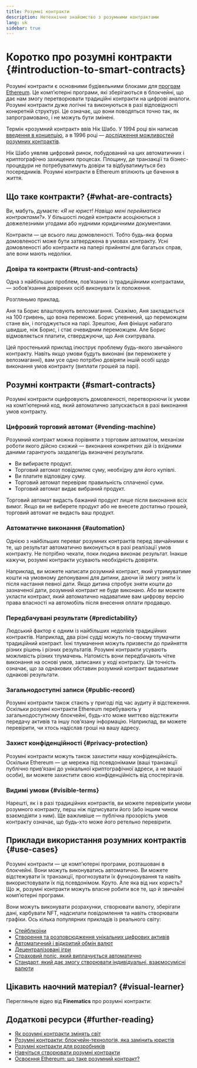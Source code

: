 ```yaml
---
title: Розумні контракти
description: Нетехнічне знайомство з розумними контрактами
lang: uk
sidebar: true
---
```


# Коротко про розумні контракти {#introduction-to-smart-contracts}

Розумні контракти є основними будівельними блоками для [програм Ethereum](/dapps/). Це комп’ютерні програми, які зберігаються в блокчейні, що дає нам змогу перетворювати традиційні контракти на цифрові аналоги. Розумні контракти дуже логічні та виконуються в разі відповідності конкретній структурі. Це означає, що вони поводяться точно так, як запрограмовано, і не можуть бути змінені.

Термін «розумний контракт» ввів Нік Шабо. У 1994 році він написав [введення в концепцію](https://www.fon.hum.uva.nl/rob/Courses/InformationInSpeech/CDROM/Literature/LOTwinterschool2006/szabo.best.vwh.net/smart.contracts.html), а в 1996 році — [дослідження можливостей розумних контрактів](https://www.fon.hum.uva.nl/rob/Courses/InformationInSpeech/CDROM/Literature/LOTwinterschool2006/szabo.best.vwh.net/smart_contracts_2.html).

Нік Шабо уявляв цифровий ринок, побудований на цих автоматичних і криптографічно захищених процесах. Площину, де транзакції та бізнес-процедури не потребуватимуть довіри та відбуватимуться без посередників. Розумні контракти в Ethereum втілюють це бачення в життя.

## Що таке контракти? {#what-are-contracts}

Ви, мабуть, думаєте: _«Я не юрист! Навіщо мені перейматися контрактами?»_. У більшості людей контракти асоціюються з довжелезними угодами або нудними юридичними документами.

Контракти — це всього лиш домовленості. Тобто будь-яка форма домовленості може бути затверджена в умовах контракту. Усні домовленості або контракти на папері прийнятні для багатьох справ, але вони мають недоліки.

### Довіра та контракти {#trust-and-contracts}

Одна з найбільших проблем, пов’язаних із традиційними контрактами, — зобов’язання довірених осіб виконувати їх положення.

Розгляньмо приклад.

Аня та Борис влаштовують велозмагання. Скажімо, Аня закладається на 100 гривень, що вона переможе. Борис упевнений, що переможцем стане він, і погоджується на парі. Зрештою, Аня фінішує набагато швидше, ніж Борис, і стає очевидним переможцем. Але Борис відмовляється платити, стверджуючи, що Аня схитрувала.

Цей простенький приклад ілюструє проблему будь-якого звичайного контракту. Навіть якщо умови будуть виконані (ви переможете у велозмаганні), вам усе одно потрібно довіряти іншій особі щодо виконання умов контракту (виплати грошей за парі).

## Розумні контракти {#smart-contracts}

Розумні контракти оцифровують домовленості, перетворюючи їх умови на комп’ютерний код, який автоматично запускається в разі виконання умов контракту.

### Цифровий торговий автомат {#vending-machine}

Розумний контракт можна порівняти з торговим автоматом, механізм роботи якого дійсно схожий — виконання конкретних дій із вхідними даними гарантують заздалегідь визначені результати.

- Ви вибираєте продукт.
- Торговий автомат повідомляє суму, необхідну для його купівлі.
- Ви платите відповідну суму.
- Торговий автомат перевіряє правильність сплаченої суми.
- Торговий автомат видає вибраний продукт.

Торговий автомат видасть бажаний продукт лише після виконання всіх вимог. Якщо ви не виберете продукт або не внесете достатньо грошей, торговий автомат не видасть ваш продукт.

### Автоматичне виконання {#automation}

Однією з найбільших переваг розумних контрактів перед звичайними є те, що результат автоматично виконується в разі реалізації умов контракту. Не потрібно чекати, поки людина виконає результат. Інакше кажучи, розумні контракти усувають необхідність довіряти.

Наприклад, ви можете написати розумний контракт, який утримуватиме кошти на умовному депонуванні для дитини, даючи їй змогу зняти їх після настання певної дати. Якщо дитина спробує зняти кошти до зазначеної дати, розумний контракт не буде виконано. Або ви можете укласти контракт, який автоматично надаватиме вам цифрову версію права власності на автомобіль після внесення оплати продавцю.

### Передбачувані результати {#predictability}

Людський фактор є одним із найбільших недоліків традиційних контрактів. Наприклад, два різні судді можуть по-своєму тлумачити традиційний контракт. Їхні тлумачення можуть призвести до прийняття різних рішень і різних результатів. Розумні контракти усувають можливість різних тлумачень. Натомість вони передбачають чітке виконання на основі умов, записаних у коді контракту. Ця точність означає, що за однакових обставин розумний контракт видаватиме однакові результати.

### Загальнодоступні записи {#public-record}

Розумні контракти також стають у пригоді під час аудиту й відстеження. Оскільки розумні контракти Ethereum перебувають у загальнодоступному блокчейні, будь-хто може миттєво відстежити передачу активів та іншу пов’язану інформацію. Наприклад, ви можете перевірити, чи хтось надіслав гроші на вашу адресу.

### Захист конфіденційності {#privacy-protection}

Розумні контракти можуть також захистити нашу конфіденційність. Оскільки Ethereum — це мережа під псевдонімами (ваші транзакції публічно прив’язані до унікальної криптографічної адреси, а не вашої особи), ви можете захистити свою конфіденційність від спостерігачів.

### Видимі умови {#visible-terms}

Нарешті, як і в разі традиційних контрактів, ви можете перевірити умови розумного контракту, перш ніж підписувати його (або іншим чином взаємодіяти з ним). Ще важливіше — публічна прозорість умов контракту означає, що будь-хто може його ретельно перевірити.

## Приклади використання розумних контрактів {#use-cases}

Розумні контракти — це комп’ютерні програми, розташовані в блокчейні. Вони можуть виконуватись автоматично. Ви можете відстежувати їх транзакції, прогнозувати їх функціонування та навіть використовувати їх під псевдонімом. Круто. Але яка від них користь? Що ж, розумні контракти можуть власне робити все те, що й звичайні комп’ютерні програми.

Вони можуть виконувати розрахунки, створювати валюту, зберігати дані, карбувати NFT, надсилати повідомлення та навіть створювати графіки. Ось кілька популярних прикладів із реального світу:

- [Стейблкоїни](/stablecoins/)
- [Створення та розповсюдження унікальних цифрових активів](/nft/)
- [Автоматичний і відкритий обмін валют](/get-eth/#dex)
- [Децентралізовані ігри](/dapps/?category=gaming)
- [Страховий поліс, який виплачується автоматично](https://etherisc.com/)
- [Стандарт, який дає змогу створювати індивідуальні, взаємосумісні валюти](/developers/docs/standards/tokens/)

## Цікавить наочний матеріал? {#visual-learner}

Перегляньте відео від **Finematics** про розумні контракти:

<YouTube id="pWGLtjG-F5c" />

## Додаткові ресурси {#further-reading}

- [Як розумні контракти змінять світ](https://www.youtube.com/watch?v=pA6CGuXEKtQ)
- [Розумні контракти: блокчейн-технологія, яка замінить юристів](https://blockgeeks.com/guides/smart-contracts/)
- [Розумні контракти для розробників](/developers/docs/smart-contracts/)
- [Навчіться створювати розумні контракти](/developers/learning-tools/)
- [Освоєння Ethereum: що таке розумний контракт?](https://github.com/ethereumbook/ethereumbook/blob/develop/07smart-contracts-solidity.asciidoc#what-is-a-smart-contract)
